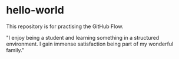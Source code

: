 # hello-world
This repository is for practising the GitHub Flow.

"I enjoy being a student and learning something in a structured environment. I gain immense satisfaction being part of my wonderful family."
